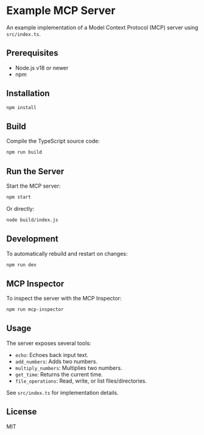 # Example MCP Server

An example implementation of a Model Context Protocol (MCP) server using `src/index.ts`.

## Prerequisites

- Node.js v18 or newer
- npm

## Installation

```sh
npm install
```

## Build

Compile the TypeScript source code:

```sh
npm run build
```

## Run the Server

Start the MCP server:

```sh
npm start
```

Or directly:

```sh
node build/index.js
```

## Development

To automatically rebuild and restart on changes:

```sh
npm run dev
```

## MCP Inspector

To inspect the server with the MCP Inspector:

```sh
npm run mcp-inspector
```

## Usage

The server exposes several tools:

- `echo`: Echoes back input text.
- `add_numbers`: Adds two numbers.
- `multiply_numbers`: Multiplies two numbers.
- `get_time`: Returns the current time.
- `file_operations`: Read, write, or list files/directories.

See `src/index.ts` for implementation details.

## License

MIT
